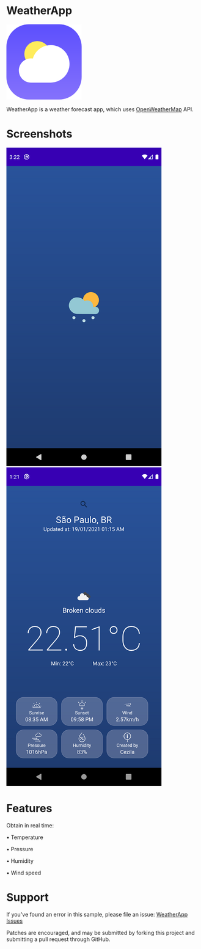 # WeatherApp

![](images/weatherIc.png)

 WeatherApp is a weather forecast app, which uses [OpenWeatherMap](https://openweathermap.org/forecast5) API.

# Screenshots

![](screenshots/screen2.png)
![](screenshots/screen1.png)

# Features

Obtain in real time:

• Temperature

• Pressure

• Humidity

• Wind speed

# Support

If you've found an error in this sample, please file an issue: [WeatherApp Issues](https://github.com/VitorCezila/WeatherApp/issues)

Patches are encouraged, and may be submitted by forking this project and submitting a pull request through GitHub.
